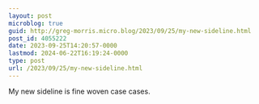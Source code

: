 ```yaml
---
layout: post
microblog: true
guid: http://greg-morris.micro.blog/2023/09/25/my-new-sideline.html
post_id: 4055222
date: 2023-09-25T14:20:57-0000
lastmod: 2024-06-22T16:19:24-0000
type: post
url: /2023/09/25/my-new-sideline.html
---
```

My new sideline is fine woven case cases. 
